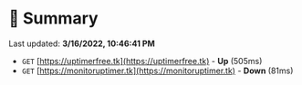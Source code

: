 # 📖 Summary
Last updated: **3/16/2022, 10:46:41 PM**

- `GET` [https://uptimerfree.tk](https://uptimerfree.tk) - **Up** (505ms)
- `GET` [https://monitoruptimer.tk](https://monitoruptimer.tk) - **Down** (81ms)
